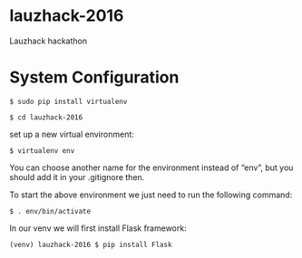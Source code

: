 # lauzhack-2016
Lauzhack hackathon

# System Configuration
```
$ sudo pip install virtualenv
```

```
$ cd lauzhack-2016
```

set up a new virtual environment:

```
$ virtualenv env
```

You can choose another name for the environment instead of “env”, but you should add it in your .gitignore then.

To start the above environment we just need to run the following command:
```
$ . env/bin/activate
```

In our venv we will first install Flask framework:
```
(venv) lauzhack-2016 $ pip install Flask
``` 
